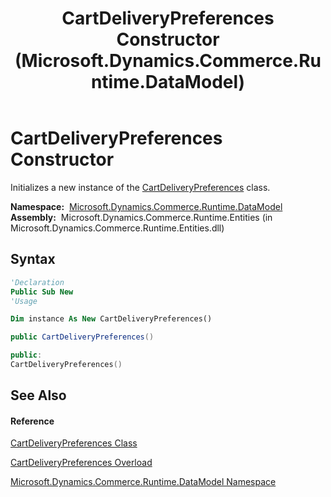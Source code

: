 ﻿---
title: CartDeliveryPreferences Constructor  (Microsoft.Dynamics.Commerce.Runtime.DataModel)
TOCTitle: CartDeliveryPreferences Constructor
ms:assetid: M:Microsoft.Dynamics.Commerce.Runtime.DataModel.CartDeliveryPreferences.#ctor
ms:mtpsurl: https://technet.microsoft.com/en-us/library/microsoft.dynamics.commerce.runtime.datamodel.cartdeliverypreferences.cartdeliverypreferences(v=AX.60)
ms:contentKeyID: 65322745
ms.date: 05/18/2015
mtps_version: v=AX.60
dev_langs:
- vb
- csharp
- c++
---

# CartDeliveryPreferences Constructor

Initializes a new instance of the [CartDeliveryPreferences](cartdeliverypreferences-class-microsoft-dynamics-commerce-runtime-datamodel.md) class.

**Namespace:**  [Microsoft.Dynamics.Commerce.Runtime.DataModel](microsoft-dynamics-commerce-runtime-datamodel-namespace.md)  
**Assembly:**  Microsoft.Dynamics.Commerce.Runtime.Entities (in Microsoft.Dynamics.Commerce.Runtime.Entities.dll)

## Syntax

``` vb
'Declaration
Public Sub New
'Usage

Dim instance As New CartDeliveryPreferences()
```

``` csharp
public CartDeliveryPreferences()
```

``` c++
public:
CartDeliveryPreferences()
```

## See Also

#### Reference

[CartDeliveryPreferences Class](cartdeliverypreferences-class-microsoft-dynamics-commerce-runtime-datamodel.md)

[CartDeliveryPreferences Overload](cartdeliverypreferences-constructor-microsoft-dynamics-commerce-runtime-datamodel.md)

[Microsoft.Dynamics.Commerce.Runtime.DataModel Namespace](microsoft-dynamics-commerce-runtime-datamodel-namespace.md)

